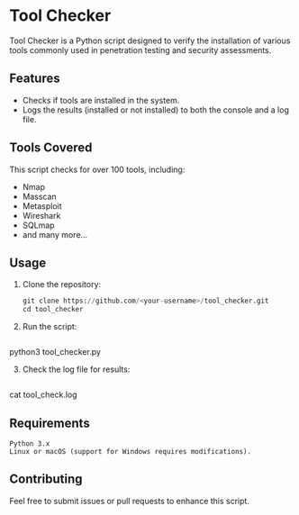 # Tool Checker

Tool Checker is a Python script designed to verify the installation of various tools commonly used in penetration testing and security assessments.

## Features
- Checks if tools are installed in the system.
- Logs the results (installed or not installed) to both the console and a log file.

## Tools Covered
This script checks for over 100 tools, including:
- Nmap
- Masscan
- Metasploit
- Wireshark
- SQLmap
- and many more...

## Usage
1. Clone the repository:
   ```python
   git clone https://github.com/<your-username>/tool_checker.git
   cd tool_checker

2. Run the script:
   ```python
  python3 tool_checker.py

3. Check the log file for results:
   ```python
  cat tool_check.log

## Requirements

    Python 3.x
    Linux or macOS (support for Windows requires modifications).

## Contributing

Feel free to submit issues or pull requests to enhance this script.



